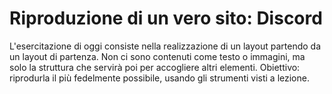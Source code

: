 # Riproduzione di un vero sito: Discord

L'esercitazione di oggi consiste nella realizzazione di un layout partendo da un layout di partenza. Non ci sono contenuti come testo o immagini, ma solo la struttura che servirà poi per accogliere altri elementi. Obiettivo: riprodurla il più fedelmente possibile, usando gli strumenti visti a lezione.